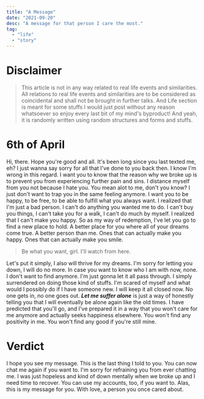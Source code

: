 ```yaml
---
title: "A Message"
date: "2021-09-20"
desc: "A message for that person I care the most."
tag:
  - "life"
  - "story"
---
```


# Disclaimer

> This article is not in any way related to real life events and similarities. All relations to real life events and similarities are to be considered as coincidental and shall not be brought in further talks. And Life section is meant for some stuffs I would just post without any reason whatsoever so enjoy every last bit of my mind's byproduct! And yeah, it is randomly written using random structures and forms and stuffs.

# 6th of April

Hi, there. Hope you're good and all. It's been long since you last texted me, eh? I just wanna say sorry for all that I've done to you back then. I know I'm wrong in this regard. I want you to know that the reason why we broke up is to prevent you from experiencing further pain and sins. I distance myself from you not because I hate you. You mean alot to me, don't you know? I just don't want to trap you in the same feeling anymore. I want you to be happy, to be free, to be able to fulfill what you always want. I realized that I'm just a bad person. I can't do anything you wanted me to do. I can't buy you things, I can't take you for a walk, I can't do much by myself. I realized that I can't make you happy. So as my way of redemption, I've let you go to find a new place to hold. A better place for you where all of your dreams come true. A better person than me. Ones that can actually make you happy. Ones that can actually make you smile.

> Be what you want, girl. I'll watch from here.

Let's put it simply, I also will thrive for my dreams. I'm sorry for letting you down, I will do no more. In case you want to know who I am with now, none. I don't want to find anymore. I'm just gonna let it all pass through. I simply surrendered on doing those kind of stuffs. I'm scared of myself and what would I possibly do if I have someone new. I will keep it all closed now. No one gets in, no one goes out. **_Let me suffer alone_** is just a way of honestly telling you that I will eventually be alone again like the old times. I have predicted that you'll go, and I've prepared it in a way that you won't care for me anymore and actually seeks happiness elsewhere. You won't find any positivity in me. You won't find any good if you're still mine.

# Verdict

I hope you see my message. This is the last thing I told to you. You can now chat me again if you want to. I'm sorry for refraining you from ever chatting me. I was just hopeless and kind of down mentally when we broke up and I need time to recover. You can use my accounts, too, if you want to. Alas, this is my message for you. With love, a person you once cared about.

